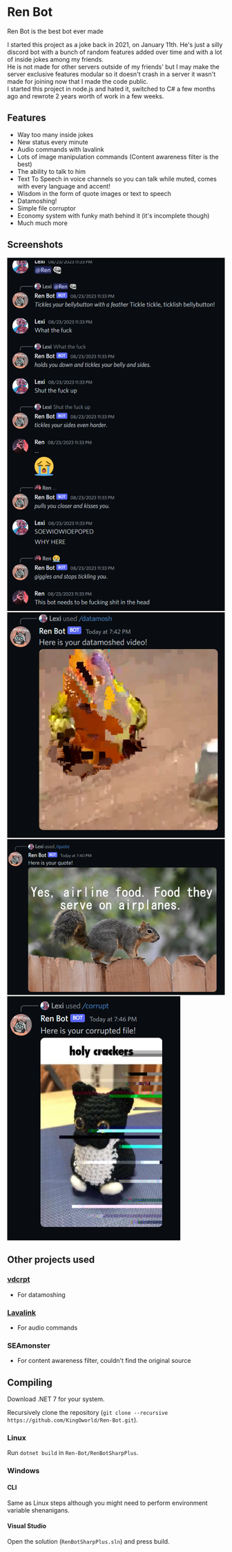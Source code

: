 # Ren Bot
Ren Bot is the best bot ever made<br>

I started this project as a joke back in 2021, on January 11th. He's just a silly discord bot with a bunch of random features added over time and with a lot of inside jokes among my friends.<br>
He is not made for other servers outside of my friends' but I may make the server exclusive features modular so it doesn't crash in a server it wasn't made for joining now that I made the code public.<br>
I started this project in node.js and hated it, switched to C# a few months ago and rewrote 2 years worth of work in a few weeks.

## Features
- Way too many inside jokes
- New status every minute
- Audio commands with lavalink
- Lots of image manipulation commands (Content awareness filter is the best)
- The ability to talk to him
- Text To Speech in voice channels so you can talk while muted, comes with every language and accent!
- Wisdom in the form of quote images or text to speech
- Datamoshing!
- Simple file corruptor
- Economy system with funky math behind it (it's incomplete though)
- Much much more

## Screenshots
![Talking to him](.assets/talky.png)
![Datamoshing](.assets/datamosh.png)
![Quote generator](.assets/quotes.png)
![Corruptor](.assets/corrupt.png)

## Other projects used
### [vdcrpt](https://github.com/branchpanic/vdcrpt)
- For datamoshing
### [Lavalink](https://github.com/lavalink-devs/Lavalink)
- For audio commands
### SEAmonster
- For content awareness filter, couldn't find the original source

## Compiling
Download .NET 7 for your system.<br>

Recursively clone the repository (`git clone --recursive https://github.com/KingOworld/Ren-Bot.git`).<br>

### Linux
Run `dotnet build` in `Ren-Bot/RenBotSharpPlus`.

### Windows
#### CLI
Same as Linux steps although you might need to perform environment variable shenanigans.
#### Visual Studio
Open the solution (`RenBotSharpPlus.sln`) and press build.
